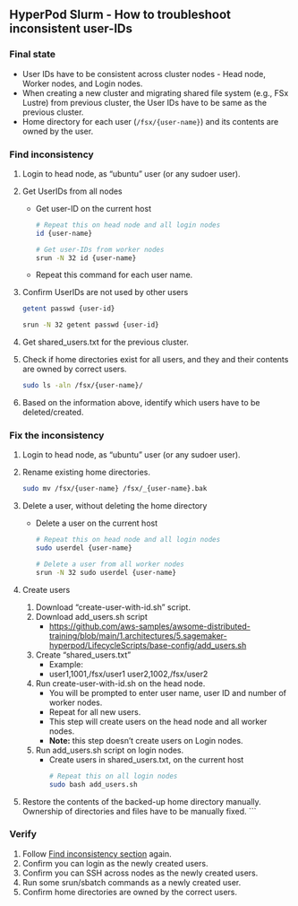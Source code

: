 ## HyperPod Slurm - How to troubleshoot inconsistent user-IDs

### Final state

* User IDs have to be consistent across cluster nodes - Head node, Worker nodes, and Login nodes.
* When creating a new cluster and migrating shared file system (e.g., FSx Lustre) from previous cluster, the User IDs have to be same as the previous cluster.
* Home directory for each user (`/fsx/{user-name}`) and its contents are owned by the user.


### Find inconsistency

1. Login to head node, as “ubuntu” user  (or any sudoer user).
1. Get UserIDs from all nodes
    * Get user-ID on the current host

        ``` bash
        # Repeat this on head node and all login nodes
        id {user-name}
        
        # Get user-IDs from worker nodes
        srun -N 32 id {user-name}
        ```

    * Repeat this command for each user name.
1. Confirm UserIDs are not used by other users

    ``` bash
    getent passwd {user-id}
    
    srun -N 32 getent passwd {user-id}
    ```

1. Get shared_users.txt for the previous cluster.
1. Check if home directories exist for all users, and they and their contents are owned by correct users.
    
    ``` bash
    sudo ls -aln /fsx/{user-name}/
    ```

1. Based on the information above, identify which users have to be deleted/created.


### Fix the inconsistency

1. Login to head node, as “ubuntu” user (or any sudoer user).
1. Rename existing home directories.

    ``` bash
    sudo mv /fsx/{user-name} /fsx/_{user-name}.bak
    ```

1. Delete a user, without deleting the home directory
    * Delete a user on the current host
        
        ``` bash
        # Repeat this on head node and all login nodes
        sudo userdel {user-name}
        
        # Delete a user from all worker nodes
        srun -N 32 sudo userdel {user-name}
        ```

1. Create users
    1. Download “create-user-with-id.sh” script.
    1. Download add_users.sh script
        * https://github.com/aws-samples/awsome-distributed-training/blob/main/1.architectures/5.sagemaker-hyperpod/LifecycleScripts/base-config/add_users.sh
    1. Create “shared_users.txt”
        * Example:
        * user1,1001,/fsx/user1
            user2,1002,/fsx/user2
    1. Run create-user-with-id.sh on the head node.
        * You will be prompted to enter user name, user ID and number of worker nodes.
        * Repeat for all new users.
        * This step will create users on the head node and all worker nodes.
        * **Note:** this step doesn’t create users on Login nodes.
    1. Run add_users.sh script on login nodes.
        * Create users in shared_users.txt, on the current host
            ``` bash
            # Repeat this on all login nodes
            sudo bash add_users.sh

1. Restore the contents of the backed-up home directory manually. Ownership of directories and files have to be manually fixed.
            ```
### Verify

1. Follow [Find inconsistency section]() again.
1. Confirm you can login as the newly created users.
1. Confirm you can SSH across nodes as the newly created users.
1. Run some srun/sbatch commands as a newly created user.
1. Confirm home directories are owned by the correct users.


